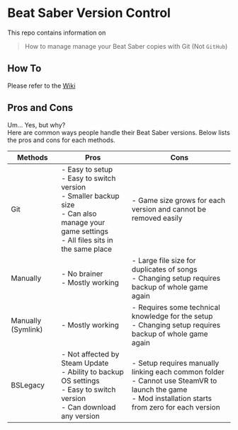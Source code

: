 # Beat Saber Version Control

This repo contains information on

> How to manage manage your Beat Saber copies with Git (Not `GitHub`)

## How To

Please refer to the [Wiki](./wiki)

## Pros and Cons

Um... Yes, but why?  
Here are common ways people handle their Beat Saber versions.
Below lists the pros and cons for each methods.

| Methods            | Pros                                                                                                                                               | Cons                                                                                                                                                    |
|--------------------|----------------------------------------------------------------------------------------------------------------------------------------------------|---------------------------------------------------------------------------------------------------------------------------------------------------------|
| Git                | - Easy to setup<br>- Easy to switch version<br>- Smaller backup size<br>- Can also manage your game settings<br>- All files sits in the same place | - Game size grows for each version and cannot be removed easily                                                                                         |
| Manually           | - No brainer<br>- Mostly working                                                                                                                   | - Large file size for duplicates of songs<br>- Changing setup requires backup of whole game again                                                       |
| Manually (Symlink) | - Mostly working                                                                                                                                   | - Requires some technical knowledge for the setup<br>- Changing setup requires backup of whole game again                                               |
| BSLegacy           | - Not affected by Steam Update<br>- Ability to backup OS settings<br>- Easy to switch version<br>- Can download any version                        | - Setup requires manually linking each common folder<br>- Cannot use SteamVR to launch the game<br>- Mod installation starts from zero for each version |
